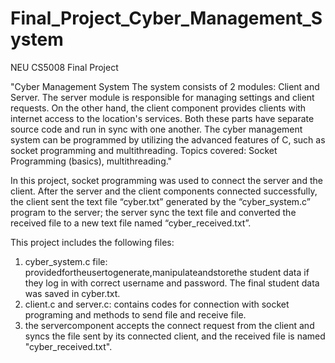# Final_Project_Cyber_Management_System
NEU CS5008 Final Project

"Cyber Management System
The system consists of 2 modules: Client and Server. The server module is responsible for managing settings and client requests. On the other hand, the client component provides clients with internet access to the location's services. Both these parts have separate source code and run in sync with one another. The cyber management system can be programmed by utilizing the advanced features of C, such as socket programming and multithreading.
Topics covered: Socket Programming (basics), multithreading."

In this project, socket programming was used to connect the server and the client. After the server and the client components connected successfully, the client sent the text file “cyber.txt” generated by the “cyber_system.c” program to the server; the server sync the text file and converted the received file to a new text file named “cyber_received.txt”.

This project includes the following files:

1) cyber_system.c file: providedfortheusertogenerate,manipulateandstorethe student data if they log in with correct username and password. The final student data was saved in cyber.txt.
2) client.c and server.c: contains codes for connection with socket programing and methods to send file and receive file.
3) the servercomponent accepts the connect request from the client and syncs the file sent by its connected client, and the received file is named "cyber_received.txt".

